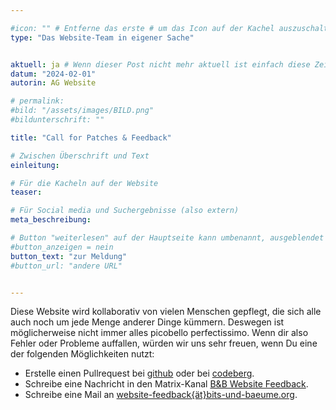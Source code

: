 ```yaml
---

#icon: "" # Entferne das erste # um das Icon auf der Kachel auszuschalten
type: "Das Website-Team in eigener Sache"


aktuell: ja # Wenn dieser Post nicht mehr aktuell ist einfach diese Zeile mit # am Anfang der Zeile auskommentieren
datum: "2024-02-01"
autorin: AG Website

# permalink:
#bild: "/assets/images/BILD.png"
#bildunterschrift: ""

title: "Call for Patches & Feedback"

# Zwischen Überschrift und Text
einleitung: 

# Für die Kacheln auf der Website
teaser: 

# Für Social media und Suchergebnisse (also extern)
meta_beschreibung: 

# Button "weiterlesen" auf der Hauptseite kann umbenannt, ausgeblendet und zu anderer z.B. Externer URL zeigen
#button_anzeigen = nein 
button_text: "zur Meldung"
#button_url: "andere URL"


---
```

Diese Website wird kollaborativ von vielen Menschen gepflegt, die sich alle auch noch um jede Menge anderer Dinge kümmern. Deswegen ist möglicherweise nicht immer alles picobello perfectissimo. Wenn dir also Fehler oder Probleme auffallen, würden wir uns sehr freuen, wenn Du eine der folgenden Möglichkeiten nutzt:

- Erstelle einen Pullrequest bei [github](https://github.com/bitsundbaeume/bits-und-baeume.org) oder bei [codeberg](https://codeberg.org/bits-und-baeume/bits-und-baeume.org).
- Schreibe eine Nachricht in den Matrix-Kanal [B&B Website Feedback](https://matrix.to/#/#b&b-website-feedback:matrix.org).
- Schreibe eine Mail an [website-feedback{ät}bits-und-baeume.org](mailto:website-feedback{ät}bits-und-baeume.org).

